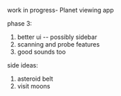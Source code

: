work in progress- Planet viewing app 

phase 3: 
1. better ui -- possibly sidebar 
3. scanning and probe features 
4. good sounds too




side ideas: 
1. asteroid belt 
2. visit moons